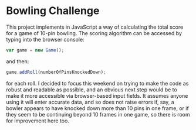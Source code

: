 
Bowling Challenge
=================

This project implements in JavaScript a way of calculating the total score for a game of 10-pin bowling. The scoring algorithm can be accessed by typing into the browser console:

```js
var game = new Game();
```

and then:

```js
game.addRoll(numberOfPinsKnockedDown);
```

for each roll. I decided to focus this weekend on trying to make the code as robust and readable as possible, and an obvious next step would be to make it more accessible via browser-based input fields. It assumes anyone using it will enter accurate data, and so does not raise errors if, say, a bowler appears to have knocked down more than 10 pins in one frame, or if they seem to be continuing beyond 10 frames in one game, so there is room for improvement here too.

